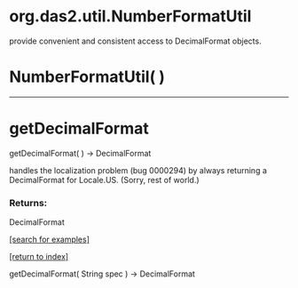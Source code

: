 # org.das2.util.NumberFormatUtil

provide convenient and consistent access to DecimalFormat objects.

# NumberFormatUtil( )


***
<a name="getDecimalFormat"></a>
# getDecimalFormat
getDecimalFormat(  ) &rarr; DecimalFormat

handles the localization problem (bug 0000294) by always returning a DecimalFormat
 for Locale.US. (Sorry, rest of world.)

### Returns:
DecimalFormat

<a href="https://github.com/autoplot/dev/search?q=getDecimalFormat&unscoped_q=getDecimalFormat">[search for examples]</a>

<a href="https://github.com/autoplot/documentation/blob/master/javadoc/index-all.md">[return to index]</a>

getDecimalFormat( String spec ) &rarr; DecimalFormat<br>
